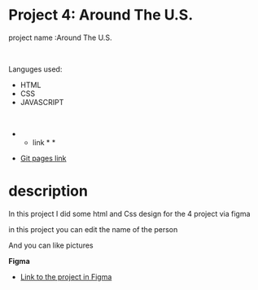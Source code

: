 # Project 4: Around The U.S.

<p> project name :Around The U.S.</p><br>
<p>Languges used:</p>
<ul>
<li>HTML</li>
<li>CSS</li>
<li>JAVASCRIPT</li>
</ul><br>

* * link * *   
- [Git pages link](https://romans1995.github.io/web_project_4/)

# description

<p>In this project I did some html and Css design for the 4 project via figma</p>
<p>in this project you can edit the name of the person </p>
<p>And you can like pictures </p>

**Figma**

- [Link to the project in Figma](https://www.figma.com/file/SurN1jaeEQIhuZEDMhmWWf/Sprint-4-Around-The-U.S.-desktop-mobile?node-id=0%3A1)

